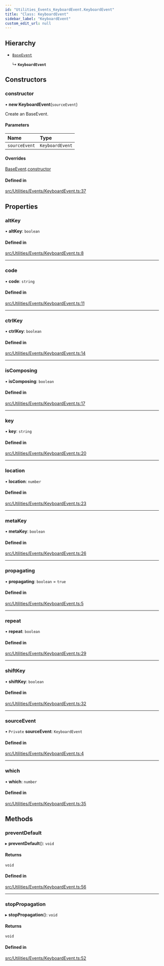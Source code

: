 ```yaml
---
id: "Utilities_Events_KeyboardEvent.KeyboardEvent"
title: "Class: KeyboardEvent"
sidebar_label: "KeyboardEvent"
custom_edit_url: null
---
```




## Hierarchy

- [`BaseEvent`](../Utilities_BaseEvent.BaseEvent)

  ↳ **`KeyboardEvent`**

## Constructors

### constructor

• **new KeyboardEvent**(`sourceEvent`)

Create an BaseEvent.

#### Parameters

| Name | Type |
| :------ | :------ |
| `sourceEvent` | `KeyboardEvent` |

#### Overrides

[BaseEvent](../Utilities_BaseEvent.BaseEvent).[constructor](../Utilities_BaseEvent.BaseEvent#constructor)

#### Defined in

[src/Utilities/Events/KeyboardEvent.ts:37](https://github.com/ZeaInc/zea-engine/blob/455b10853/src/Utilities/Events/KeyboardEvent.ts#L37)

## Properties

### altKey

• **altKey**: `boolean`

#### Defined in

[src/Utilities/Events/KeyboardEvent.ts:8](https://github.com/ZeaInc/zea-engine/blob/455b10853/src/Utilities/Events/KeyboardEvent.ts#L8)

___

### code

• **code**: `string`

#### Defined in

[src/Utilities/Events/KeyboardEvent.ts:11](https://github.com/ZeaInc/zea-engine/blob/455b10853/src/Utilities/Events/KeyboardEvent.ts#L11)

___

### ctrlKey

• **ctrlKey**: `boolean`

#### Defined in

[src/Utilities/Events/KeyboardEvent.ts:14](https://github.com/ZeaInc/zea-engine/blob/455b10853/src/Utilities/Events/KeyboardEvent.ts#L14)

___

### isComposing

• **isComposing**: `boolean`

#### Defined in

[src/Utilities/Events/KeyboardEvent.ts:17](https://github.com/ZeaInc/zea-engine/blob/455b10853/src/Utilities/Events/KeyboardEvent.ts#L17)

___

### key

• **key**: `string`

#### Defined in

[src/Utilities/Events/KeyboardEvent.ts:20](https://github.com/ZeaInc/zea-engine/blob/455b10853/src/Utilities/Events/KeyboardEvent.ts#L20)

___

### location

• **location**: `number`

#### Defined in

[src/Utilities/Events/KeyboardEvent.ts:23](https://github.com/ZeaInc/zea-engine/blob/455b10853/src/Utilities/Events/KeyboardEvent.ts#L23)

___

### metaKey

• **metaKey**: `boolean`

#### Defined in

[src/Utilities/Events/KeyboardEvent.ts:26](https://github.com/ZeaInc/zea-engine/blob/455b10853/src/Utilities/Events/KeyboardEvent.ts#L26)

___

### propagating

• **propagating**: `boolean` = `true`

#### Defined in

[src/Utilities/Events/KeyboardEvent.ts:5](https://github.com/ZeaInc/zea-engine/blob/455b10853/src/Utilities/Events/KeyboardEvent.ts#L5)

___

### repeat

• **repeat**: `boolean`

#### Defined in

[src/Utilities/Events/KeyboardEvent.ts:29](https://github.com/ZeaInc/zea-engine/blob/455b10853/src/Utilities/Events/KeyboardEvent.ts#L29)

___

### shiftKey

• **shiftKey**: `boolean`

#### Defined in

[src/Utilities/Events/KeyboardEvent.ts:32](https://github.com/ZeaInc/zea-engine/blob/455b10853/src/Utilities/Events/KeyboardEvent.ts#L32)

___

### sourceEvent

• `Private` **sourceEvent**: `KeyboardEvent`

#### Defined in

[src/Utilities/Events/KeyboardEvent.ts:4](https://github.com/ZeaInc/zea-engine/blob/455b10853/src/Utilities/Events/KeyboardEvent.ts#L4)

___

### which

• **which**: `number`

#### Defined in

[src/Utilities/Events/KeyboardEvent.ts:35](https://github.com/ZeaInc/zea-engine/blob/455b10853/src/Utilities/Events/KeyboardEvent.ts#L35)

## Methods

### preventDefault

▸ **preventDefault**(): `void`

#### Returns

`void`

#### Defined in

[src/Utilities/Events/KeyboardEvent.ts:56](https://github.com/ZeaInc/zea-engine/blob/455b10853/src/Utilities/Events/KeyboardEvent.ts#L56)

___

### stopPropagation

▸ **stopPropagation**(): `void`

#### Returns

`void`

#### Defined in

[src/Utilities/Events/KeyboardEvent.ts:52](https://github.com/ZeaInc/zea-engine/blob/455b10853/src/Utilities/Events/KeyboardEvent.ts#L52)

